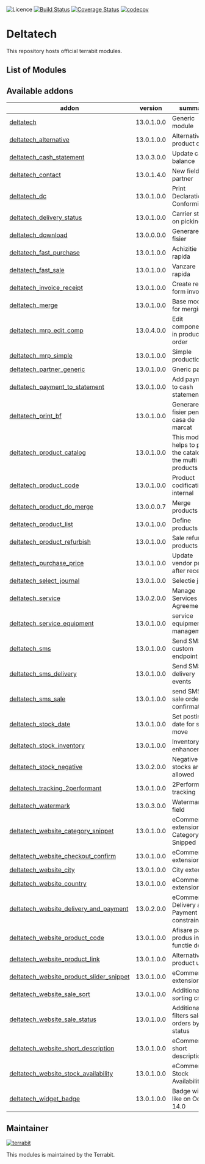![Licence](https://img.shields.io/badge/licence-LGPL--3-blue.svg)
[![Build Status](https://travis-ci.org/dhongu/deltatech.svg?branch=12.0)](https://travis-ci.org/dhongu/deltatech)
[![Coverage Status](https://coveralls.io/repos/github/dhongu/deltatech/badge.svg?branch=12.0)](https://coveralls.io/github/dhongu/deltatech?branch=12.0)
[![codecov](https://codecov.io/gh/dhongu/deltatech/branch/12.0/graph/badge.svg)](https://codecov.io/gh/dhongu/deltatech)



Deltatech
=========================

This repository hosts official terrabit modules.

List of Modules
---------------
[//]: # (addons)

Available addons
----------------
addon | version | summary
--- | --- | ---
[deltatech](deltatech/) | 13.0.1.0.0 | Generic module
[deltatech_alternative](deltatech_alternative/) | 13.0.1.0.0 | Alternative product codes
[deltatech_cash_statement](deltatech_cash_statement/) | 13.0.3.0.0 | Update cash balance
[deltatech_contact](deltatech_contact/) | 13.0.1.4.0 | New fields in partner
[deltatech_dc](deltatech_dc/) | 13.0.1.0.0 | Print Declaration of Conformity
[deltatech_delivery_status](deltatech_delivery_status/) | 13.0.1.0.0 | Carrier status on picking
[deltatech_download](deltatech_download/) | 13.0.0.0.0 | Generare fisier
[deltatech_fast_purchase](deltatech_fast_purchase/) | 13.0.1.0.0 | Achizitie rapida
[deltatech_fast_sale](deltatech_fast_sale/) | 13.0.1.0.0 | Vanzare rapida
[deltatech_invoice_receipt](deltatech_invoice_receipt/) | 13.0.1.0.0 | Create receipt form invoice
[deltatech_merge](deltatech_merge/) | 13.0.1.0.0 | Base module for merging
[deltatech_mrp_edit_comp](deltatech_mrp_edit_comp/) | 13.0.4.0.0 | Edit components in production order
[deltatech_mrp_simple](deltatech_mrp_simple/) | 13.0.1.0.0 | Simple production
[deltatech_partner_generic](deltatech_partner_generic/) | 13.0.1.0.0 | Gneric partner
[deltatech_payment_to_statement](deltatech_payment_to_statement/) | 13.0.1.0.0 | Add payment to cash statement
[deltatech_print_bf](deltatech_print_bf/) | 13.0.1.0.0 | Generare fisier pentu casa de marcat
[deltatech_product_catalog](deltatech_product_catalog/) | 13.0.1.0.0 | This module helps to print the catalog of the multi products
[deltatech_product_code](deltatech_product_code/) | 13.0.1.0.0 | Product codification internal
[deltatech_product_do_merge](deltatech_product_do_merge/) | 13.0.0.0.7 | Merge products
[deltatech_product_list](deltatech_product_list/) | 13.0.1.0.0 | Define products lists
[deltatech_product_refurbish](deltatech_product_refurbish/) | 13.0.1.0.0 | Sale refurbish products
[deltatech_purchase_price](deltatech_purchase_price/) | 13.0.1.0.0 | Update vendor price after reception
[deltatech_select_journal](deltatech_select_journal/) | 13.0.1.0.0 | Selectie jurnal
[deltatech_service](deltatech_service/) | 13.0.2.0.0 | Manage Services Agreement
[deltatech_service_equipment](deltatech_service_equipment/) | 13.0.1.0.0 | service equipment management
[deltatech_sms](deltatech_sms/) | 13.0.1.0.0 | Send SMS to custom endpoint
[deltatech_sms_delivery](deltatech_sms_delivery/) | 13.0.1.0.0 | Send SMS la delivery events
[deltatech_sms_sale](deltatech_sms_sale/) | 13.0.1.0.0 | send SMS at sale order confirmation
[deltatech_stock_date](deltatech_stock_date/) | 13.0.1.0.0 | Set posting date for stock move
[deltatech_stock_inventory](deltatech_stock_inventory/) | 13.0.1.0.0 | Inventory enhancements
[deltatech_stock_negative](deltatech_stock_negative/) | 13.0.2.0.0 | Negative stocks are not allowed
[deltatech_tracking_2performant](deltatech_tracking_2performant/) | 13.0.1.0.0 | 2Performant tracking
[deltatech_watermark](deltatech_watermark/) | 13.0.3.0.0 | Watermark field
[deltatech_website_category_snippet](deltatech_website_category_snippet/) | 13.0.1.0.0 | eCommerce extension Category Snipped
[deltatech_website_checkout_confirm](deltatech_website_checkout_confirm/) | 13.0.1.0.0 | eCommerce extension
[deltatech_website_city](deltatech_website_city/) | 13.0.1.0.0 | City extension
[deltatech_website_country](deltatech_website_country/) | 13.0.1.0.0 | eCommerce extension
[deltatech_website_delivery_and_payment](deltatech_website_delivery_and_payment/) | 13.0.2.0.0 | eCommerce Delivery and Payment constrains
[deltatech_website_product_code](deltatech_website_product_code/) | 13.0.1.0.0 | Afisare pagina produs in functie de cod
[deltatech_website_product_link](deltatech_website_product_link/) | 13.0.1.0.0 | Alternative product url
[deltatech_website_product_slider_snippet](deltatech_website_product_slider_snippet/) | 13.0.1.0.0 | eCommerce extension
[deltatech_website_sale_sort](deltatech_website_sale_sort/) | 13.0.1.0.0 | Additional sorting criteria
[deltatech_website_sale_status](deltatech_website_sale_status/) | 13.0.1.0.0 | Additional filters sales orders by status
[deltatech_website_short_description](deltatech_website_short_description/) | 13.0.1.0.0 | eCommerce short description
[deltatech_website_stock_availability](deltatech_website_stock_availability/) | 13.0.1.0.0 | eCommerce Stock Availability
[deltatech_widget_badge](deltatech_widget_badge/) | 13.0.1.0.0 | Badge widget like on Odoo 14.0

[//]: # (end addons)


Maintainer
----------
[![terrabit](https://terrabit.ro/images/logo-terrabit.png)](https://terrabit.ro)

This modules is maintained by the Terrabit.
